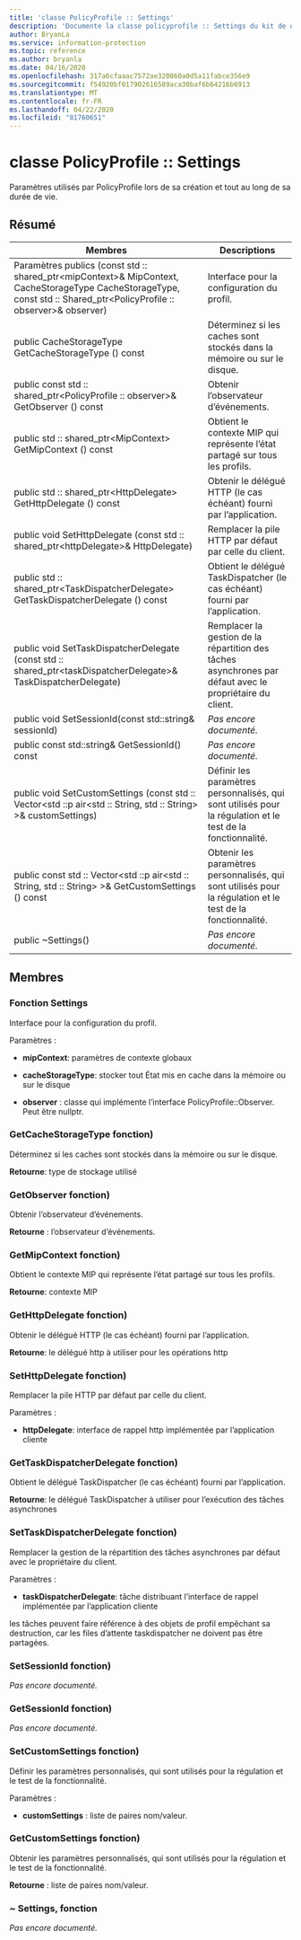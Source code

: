```yaml
---
title: 'classe PolicyProfile :: Settings'
description: 'Documente la classe policyprofile :: Settings du kit de développement logiciel (SDK) Microsoft Information Protection (MIP).'
author: BryanLa
ms.service: information-protection
ms.topic: reference
ms.author: bryanla
ms.date: 04/16/2020
ms.openlocfilehash: 317a6cfaaac7572ae320860a0d5a11fabce356e9
ms.sourcegitcommit: f54920bf017902616589aca30baf6b64216b6913
ms.translationtype: MT
ms.contentlocale: fr-FR
ms.lasthandoff: 04/22/2020
ms.locfileid: "81760651"
---
```

# <a name="class-policyprofilesettings"></a>classe PolicyProfile :: Settings 
Paramètres utilisés par PolicyProfile lors de sa création et tout au long de sa durée de vie.
  
## <a name="summary"></a>Résumé
 Membres                        | Descriptions                                
--------------------------------|---------------------------------------------
Paramètres publics (const std :: shared_ptr\<mipContext\>& MipContext, CacheStorageType CacheStorageType, const std :: Shared_ptr\<PolicyProfile :: observer\>& observer)  |  Interface pour la configuration du profil.
public CacheStorageType GetCacheStorageType () const  |  Déterminez si les caches sont stockés dans la mémoire ou sur le disque.
public const std :: shared_ptr\<PolicyProfile :: observer\>& GetObserver () const  |  Obtenir l’observateur d’événements.
public std :: shared_ptr\<MipContext\> GetMipContext () const  |  Obtient le contexte MIP qui représente l’état partagé sur tous les profils.
public std :: shared_ptr\<HttpDelegate\> GetHttpDelegate () const  |  Obtenir le délégué HTTP (le cas échéant) fourni par l’application.
public void SetHttpDelegate (const std :: shared_ptr\<httpDelegate\>& HttpDelegate)  |  Remplacer la pile HTTP par défaut par celle du client.
public std :: shared_ptr\<TaskDispatcherDelegate\> GetTaskDispatcherDelegate () const  |  Obtient le délégué TaskDispatcher (le cas échéant) fourni par l’application.
public void SetTaskDispatcherDelegate (const std :: shared_ptr\<taskDispatcherDelegate\>& TaskDispatcherDelegate)  |  Remplacer la gestion de la répartition des tâches asynchrones par défaut avec le propriétaire du client.
public void SetSessionId(const std::string& sessionId)  | _Pas encore documenté._
public const std::string& GetSessionId() const  | _Pas encore documenté._
public void SetCustomSettings (const std :: Vector\<std ::p air\<std :: String, std :: String\> \>& customSettings)  |  Définir les paramètres personnalisés, qui sont utilisés pour la régulation et le test de la fonctionnalité.
public const std :: Vector\<std ::p air\<std :: String, std :: String\> \>& GetCustomSettings () const  |  Obtenir les paramètres personnalisés, qui sont utilisés pour la régulation et le test de la fonctionnalité.
public ~Settings()  | _Pas encore documenté._
  
## <a name="members"></a>Membres
  
### <a name="settings-function"></a>Fonction Settings
Interface pour la configuration du profil.

Paramètres :  
* **mipContext**: paramètres de contexte globaux 


* **cacheStorageType**: stocker tout État mis en cache dans la mémoire ou sur le disque 


* **observer** : classe qui implémente l’interface PolicyProfile::Observer. Peut être nullptr.


  
### <a name="getcachestoragetype-function"></a>GetCacheStorageType fonction)
Déterminez si les caches sont stockés dans la mémoire ou sur le disque.

  
**Retourne**: type de stockage utilisé
  
### <a name="getobserver-function"></a>GetObserver fonction)
Obtenir l’observateur d’événements.

  
**Retourne** : l’observateur d’événements.
  
### <a name="getmipcontext-function"></a>GetMipContext fonction)
Obtient le contexte MIP qui représente l’état partagé sur tous les profils.

  
**Retourne**: contexte MIP
  
### <a name="gethttpdelegate-function"></a>GetHttpDelegate fonction)
Obtenir le délégué HTTP (le cas échéant) fourni par l’application.

  
**Retourne**: le délégué http à utiliser pour les opérations http
  
### <a name="sethttpdelegate-function"></a>SetHttpDelegate fonction)
Remplacer la pile HTTP par défaut par celle du client.

Paramètres :  
* **httpDelegate**: interface de rappel http implémentée par l’application cliente


  
### <a name="gettaskdispatcherdelegate-function"></a>GetTaskDispatcherDelegate fonction)
Obtient le délégué TaskDispatcher (le cas échéant) fourni par l’application.

  
**Retourne**: le délégué TaskDispatcher à utiliser pour l’exécution des tâches asynchrones
  
### <a name="settaskdispatcherdelegate-function"></a>SetTaskDispatcherDelegate fonction)
Remplacer la gestion de la répartition des tâches asynchrones par défaut avec le propriétaire du client.

Paramètres :  
* **taskDispatcherDelegate**: tâche distribuant l’interface de rappel implémentée par l’application cliente


les tâches peuvent faire référence à des objets de profil empêchant sa destruction, car les files d’attente taskdispatcher ne doivent pas être partagées.
  
### <a name="setsessionid-function"></a>SetSessionId fonction)
_Pas encore documenté._

  
### <a name="getsessionid-function"></a>GetSessionId fonction)
_Pas encore documenté._

  
### <a name="setcustomsettings-function"></a>SetCustomSettings fonction)
Définir les paramètres personnalisés, qui sont utilisés pour la régulation et le test de la fonctionnalité.

Paramètres :  
* **customSettings** : liste de paires nom/valeur.


  
### <a name="getcustomsettings-function"></a>GetCustomSettings fonction)
Obtenir les paramètres personnalisés, qui sont utilisés pour la régulation et le test de la fonctionnalité.

  
**Retourne** : liste de paires nom/valeur.
  
### <a name="settings-function"></a>~ Settings, fonction
_Pas encore documenté._
